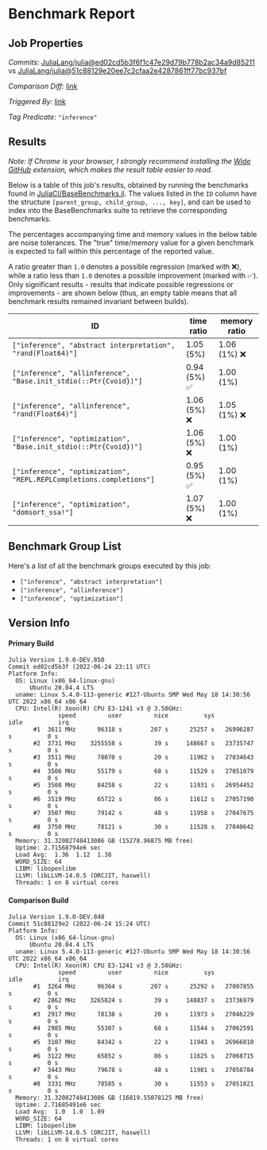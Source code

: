 # Benchmark Report

## Job Properties

*Commits:* [JuliaLang/julia@ed02cd5b3f6f1c47e29d79b778b2ac34a9d85211](https://github.com/JuliaLang/julia/commit/ed02cd5b3f6f1c47e29d79b778b2ac34a9d85211) vs [JuliaLang/julia@51c88129e20ee7c2cfaa2e4287861ff77bc937bf](https://github.com/JuliaLang/julia/commit/51c88129e20ee7c2cfaa2e4287861ff77bc937bf)

*Comparison Diff:* [link](https://github.com/JuliaLang/julia/compare/51c88129e20ee7c2cfaa2e4287861ff77bc937bf..ed02cd5b3f6f1c47e29d79b778b2ac34a9d85211)

*Triggered By:* [link](https://github.com/JuliaLang/julia/pull/45790#issuecomment-1166145301)

*Tag Predicate:* `"inference"`

## Results

*Note: If Chrome is your browser, I strongly recommend installing the [Wide GitHub](https://chrome.google.com/webstore/detail/wide-github/kaalofacklcidaampbokdplbklpeldpj?hl=en)
extension, which makes the result table easier to read.*

Below is a table of this job's results, obtained by running the benchmarks found in
[JuliaCI/BaseBenchmarks.jl](https://github.com/JuliaCI/BaseBenchmarks.jl). The values
listed in the `ID` column have the structure `[parent_group, child_group, ..., key]`,
and can be used to index into the BaseBenchmarks suite to retrieve the corresponding
benchmarks.

The percentages accompanying time and memory values in the below table are noise tolerances. The "true"
time/memory value for a given benchmark is expected to fall within this percentage of the reported value.

A ratio greater than `1.0` denotes a possible regression (marked with :x:), while a ratio less
than `1.0` denotes a possible improvement (marked with :white_check_mark:). Only significant results - results
that indicate possible regressions or improvements - are shown below (thus, an empty table means that all
benchmark results remained invariant between builds).

| ID | time ratio | memory ratio |
|----|------------|--------------|
| `["inference", "abstract interpretation", "rand(Float64)"]` | 1.05 (5%)  | 1.06 (1%) :x: |
| `["inference", "allinference", "Base.init_stdio(::Ptr{Cvoid})"]` | 0.94 (5%) :white_check_mark: | 1.00 (1%)  |
| `["inference", "allinference", "rand(Float64)"]` | 1.06 (5%) :x: | 1.05 (1%) :x: |
| `["inference", "optimization", "Base.init_stdio(::Ptr{Cvoid})"]` | 1.06 (5%) :x: | 1.00 (1%)  |
| `["inference", "optimization", "REPL.REPLCompletions.completions"]` | 0.95 (5%) :white_check_mark: | 1.00 (1%)  |
| `["inference", "optimization", "domsort_ssa!"]` | 1.07 (5%) :x: | 1.00 (1%)  |

## Benchmark Group List

Here's a list of all the benchmark groups executed by this job:

- `["inference", "abstract interpretation"]`
- `["inference", "allinference"]`
- `["inference", "optimization"]`

## Version Info

#### Primary Build

```
Julia Version 1.9.0-DEV.850
Commit ed02cd5b3f (2022-06-24 23:11 UTC)
Platform Info:
  OS: Linux (x86_64-linux-gnu)
      Ubuntu 20.04.4 LTS
  uname: Linux 5.4.0-113-generic #127-Ubuntu SMP Wed May 18 14:30:56 UTC 2022 x86_64 x86_64
  CPU: Intel(R) Xeon(R) CPU E3-1241 v3 @ 3.50GHz: 
              speed         user         nice          sys         idle          irq
       #1  3611 MHz      96318 s        207 s      25257 s   26996287 s          0 s
       #2  3731 MHz    3255558 s         39 s     148667 s   23735747 s          0 s
       #3  3511 MHz      78070 s         20 s      11962 s   27034643 s          0 s
       #4  3506 MHz      55179 s         68 s      11529 s   27051079 s          0 s
       #5  3508 MHz      84258 s         22 s      11931 s   26954452 s          0 s
       #6  3519 MHz      65722 s         86 s      11612 s   27057190 s          0 s
       #7  3507 MHz      79142 s         48 s      11958 s   27047675 s          0 s
       #8  3750 MHz      78121 s         30 s      11528 s   27040642 s          0 s
  Memory: 31.32082748413086 GB (15278.96875 MB free)
  Uptime: 2.71568794e6 sec
  Load Avg:  1.36  1.12  1.38
  WORD_SIZE: 64
  LIBM: libopenlibm
  LLVM: libLLVM-14.0.5 (ORCJIT, haswell)
  Threads: 1 on 8 virtual cores

```

#### Comparison Build

```
Julia Version 1.9.0-DEV.848
Commit 51c88129e2 (2022-06-24 15:24 UTC)
Platform Info:
  OS: Linux (x86_64-linux-gnu)
      Ubuntu 20.04.4 LTS
  uname: Linux 5.4.0-113-generic #127-Ubuntu SMP Wed May 18 14:30:56 UTC 2022 x86_64 x86_64
  CPU: Intel(R) Xeon(R) CPU E3-1241 v3 @ 3.50GHz: 
              speed         user         nice          sys         idle          irq
       #1  3264 MHz      96364 s        207 s      25292 s   27007855 s          0 s
       #2  2862 MHz    3265824 s         39 s     148837 s   23736979 s          0 s
       #3  2917 MHz      78138 s         20 s      11973 s   27046229 s          0 s
       #4  2985 MHz      55307 s         68 s      11544 s   27062591 s          0 s
       #5  3107 MHz      84342 s         22 s      11943 s   26966010 s          0 s
       #6  3122 MHz      65852 s         86 s      11625 s   27068715 s          0 s
       #7  3443 MHz      79678 s         48 s      11981 s   27058784 s          0 s
       #8  3331 MHz      78585 s         30 s      11553 s   27051821 s          0 s
  Memory: 31.32082748413086 GB (16819.55078125 MB free)
  Uptime: 2.71685491e6 sec
  Load Avg:  1.0  1.0  1.09
  WORD_SIZE: 64
  LIBM: libopenlibm
  LLVM: libLLVM-14.0.5 (ORCJIT, haswell)
  Threads: 1 on 8 virtual cores

```
